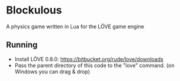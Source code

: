 Blockulous
==========
A physics game written in Lua for the LÖVE game engine

Running
-------
- Install LÖVE 0.8.0: https://bitbucket.org/rude/love/downloads
- Pass the parent directory of this code to the "love" command. (on Windows you can drag & drop)
